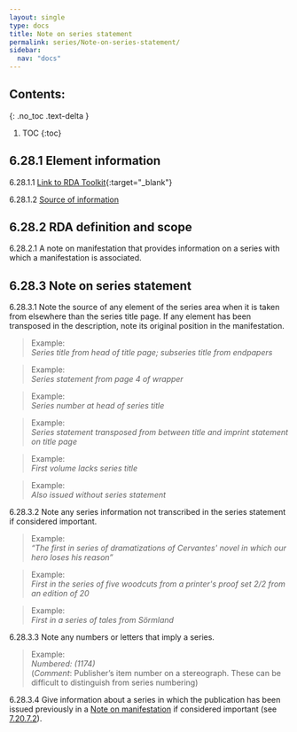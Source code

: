```yaml
---
layout: single
type: docs
title: Note on series statement
permalink: series/Note-on-series-statement/
sidebar:
  nav: "docs"
---
```


## Contents:
{: .no_toc .text-delta }

1. TOC
{:toc}

## 6.28.1 Element information

<a name="6.28.1.1">6.28.1.1</a> [Link to RDA Toolkit](https://beta.rdatoolkit.org/Content/Index?externalId=en-US_ala-ec428639-be29-3981-88e6-654cb35bbd9c){:target="_blank"}

<a name="6.28.1.2">6.28.1.2</a> [Source of information](/DCRMR/series/)

## 6.28.2 RDA definition and scope

<a name="6.28.2.1">6.28.2.1</a> A note on manifestation that provides information on a series with which a manifestation is associated.

## 6.28.3 Note on series statement

<a name="6.28.3.1">6.28.3.1</a> Note the source of any element of the series area when it is taken from elsewhere than the series title page. If any element has been transposed in the description, note its original position in the manifestation. 

>Example:    
><CITE>Series title from head of title page; subseries title from endpapers</CITE>  

>Example:    
><CITE>Series statement from page 4 of wrapper</CITE>  

>Example:    
><CITE>Series number at head of series title</CITE>  

>Example:    
><CITE>Series statement transposed from between title and imprint statement on title page</CITE>  

>Example:    
><CITE>First volume lacks series title</CITE>  

>Example:    
><CITE>Also issued without series statement</CITE>  

<a name="6.28.3.2">6.28.3.2</a> Note any series information not transcribed in the series statement if considered important.

>Example:    
><CITE>“The first in series of dramatizations of Cervantes' novel in which our hero loses his reason”</CITE>  

>Example:    
><CITE>First in the series of five woodcuts from a printer's proof set 2/2 from an edition of 20</CITE>   

>Example:    
><CITE>First in a series of tales from Sörmland</CITE>  

<a name="6.28.3.3">6.28.3.3</a> Note any numbers or letters that imply a series.

>Example:    
><CITE>Numbered: (1174)</CITE>    
>(*Comment*: Publisher’s item number on a stereograph. These can be difficult to distinguish from series numbering)  

<a name="6.28.3.4">6.28.3.4</a> Give information about a series in which the publication has been issued previously in a [Note on manifestation](/DCRMR/additional-notes/Note-on-manifestation/) if considered important (see [7.20.7.2](/DCRMR/additional-notes/Note-on-manifestation/#7.20.7.2)).